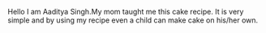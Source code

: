 Hello I am Aaditya Singh.My mom taught me this cake recipe. It is very simple and by using my recipe even a child can make cake on his/her own.
